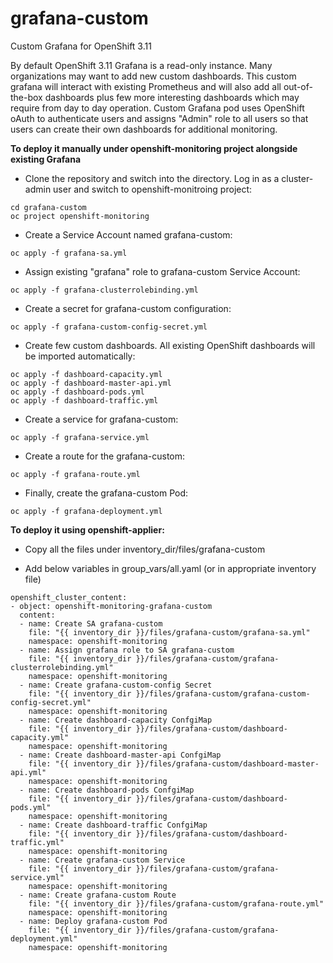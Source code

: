 # grafana-custom
Custom Grafana for OpenShift 3.11

By default OpenShift 3.11 Grafana is a read-only instance. Many organizations may want to add new custom dashboards. This custom grafana will interact with existing Prometheus and will also add all out-of-the-box dashboards plus few more interesting dashboards which may require from day to day operation. Custom Grafana pod uses OpenShift oAuth to authenticate users and assigns "Admin" role to all users so that users can create their own dashboards for additional monitoring.

**To deploy it manually under openshift-monitoring project alongside existing Grafana**
* Clone the repository and switch into the directory. Log in as a cluster-admin user and switch to openshift-monitroing project:
```
cd grafana-custom
oc project openshift-monitoring
```

* Create a Service Account named grafana-custom:
```
oc apply -f grafana-sa.yml
```

* Assign existing "grafana" role to grafana-custom Service Account:
```
oc apply -f grafana-clusterrolebinding.yml
```

* Create a secret for grafana-custom configuration:
```
oc apply -f grafana-custom-config-secret.yml
```

* Create few custom dashboards. All existing OpenShift dashboards will be imported automatically:
```
oc apply -f dashboard-capacity.yml
oc apply -f dashboard-master-api.yml
oc apply -f dashboard-pods.yml
oc apply -f dashboard-traffic.yml
```

* Create a service for grafana-custom:
```
oc apply -f grafana-service.yml
```

* Create a route for the grafana-custom:
```
oc apply -f grafana-route.yml
```

* Finally, create the grafana-custom Pod:
```
oc apply -f grafana-deployment.yml
```

**To deploy it using openshift-applier:**

* Copy all the files under inventory_dir/files/grafana-custom

* Add below variables in group_vars/all.yaml (or in appropriate inventory file)
```
openshift_cluster_content:
- object: openshift-monitoring-grafana-custom
  content:
  - name: Create SA grafana-custom
    file: "{{ inventory_dir }}/files/grafana-custom/grafana-sa.yml"
    namespace: openshift-monitoring
  - name: Assign grafana role to SA grafana-custom
    file: "{{ inventory_dir }}/files/grafana-custom/grafana-clusterrolebinding.yml"
    namespace: openshift-monitoring
  - name: Create grafana-custom-config Secret
    file: "{{ inventory_dir }}/files/grafana-custom/grafana-custom-config-secret.yml"
    namespace: openshift-monitoring
  - name: Create dashboard-capacity ConfgiMap
    file: "{{ inventory_dir }}/files/grafana-custom/dashboard-capacity.yml"
    namespace: openshift-monitoring
  - name: Create dashboard-master-api ConfgiMap
    file: "{{ inventory_dir }}/files/grafana-custom/dashboard-master-api.yml"
    namespace: openshift-monitoring
  - name: Create dashboard-pods ConfgiMap
    file: "{{ inventory_dir }}/files/grafana-custom/dashboard-pods.yml"
    namespace: openshift-monitoring
  - name: Create dashboard-traffic ConfgiMap
    file: "{{ inventory_dir }}/files/grafana-custom/dashboard-traffic.yml"
    namespace: openshift-monitoring
  - name: Create grafana-custom Service
    file: "{{ inventory_dir }}/files/grafana-custom/grafana-service.yml"
    namespace: openshift-monitoring
  - name: Create grafana-custom Route
    file: "{{ inventory_dir }}/files/grafana-custom/grafana-route.yml"
    namespace: openshift-monitoring
  - name: Deploy grafana-custom Pod
    file: "{{ inventory_dir }}/files/grafana-custom/grafana-deployment.yml"
    namespace: openshift-monitoring
```
